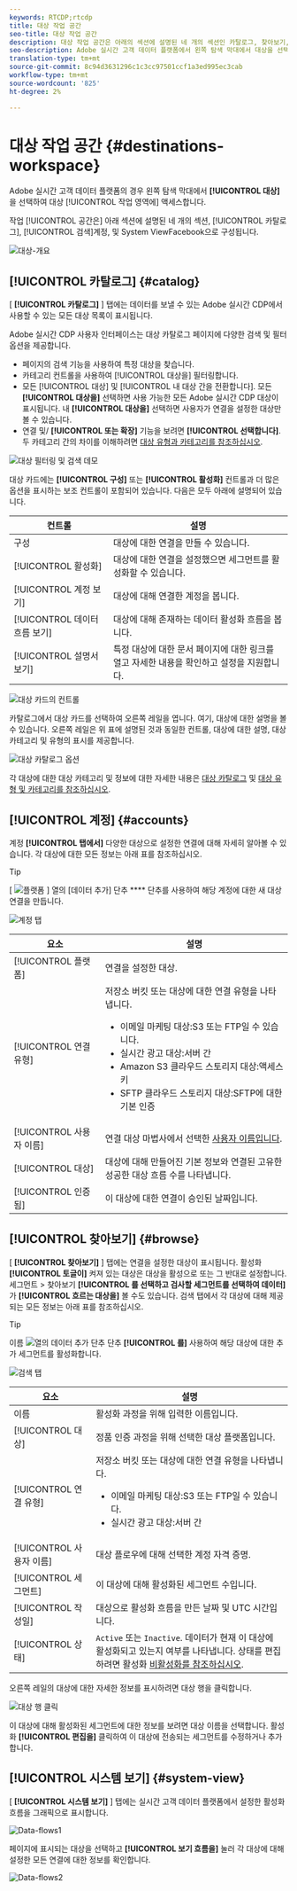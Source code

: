 ```yaml
---
keywords: RTCDP;rtcdp
title: 대상 작업 공간
seo-title: 대상 작업 공간
description: 대상 작업 공간은 아래의 섹션에 설명된 네 개의 섹션인 카탈로그, 찾아보기, 계정 및 시스템 보기로 구성됩니다.
seo-description: Adobe 실시간 고객 데이터 플랫폼에서 왼쪽 탐색 막대에서 대상을 선택하여 대상 작업 영역에 액세스합니다.
translation-type: tm+mt
source-git-commit: 8c94d3631296c1c3cc97501ccf1a3ed995ec3cab
workflow-type: tm+mt
source-wordcount: '825'
ht-degree: 2%

---
```



# 대상 작업 공간 {#destinations-workspace}

Adobe 실시간 고객 데이터 플랫폼의 경우 왼쪽 탐색 막대에서 **[!UICONTROL 대상]** 을 선택하여 대상 [!UICONTROL 작업 영역에] 액세스합니다.

작업 [!UICONTROL 공간은] 아래 섹션에 설명된 네 개의 섹션, [!UICONTROL 카탈로그], [!UICONTROL 검색]계정, 및 System ViewFacebook으로 구성됩니다.

![대상-개요](/help/rtcdp/destinations/assets/destinations-overview.png)

## [!UICONTROL 카탈로그] {#catalog}

[ **[!UICONTROL 카탈로그]** ] 탭에는 데이터를 보낼 수 있는 Adobe 실시간 CDP에서 사용할 수 있는 모든 대상 목록이 표시됩니다.

Adobe 실시간 CDP 사용자 인터페이스는 대상 카탈로그 페이지에 다양한 검색 및 필터 옵션을 제공합니다.

* 페이지의 검색 기능을 사용하여 특정 대상을 찾습니다.
* 카테고리 컨트롤을 사용하여 [!UICONTROL 대상을] 필터링합니다.
* 모든 [!UICONTROL 대상] 및 [!UICONTROL 내 대상 간을 전환합니다]. 모든 **[!UICONTROL 대상을]** 선택하면 사용 가능한 모든 Adobe 실시간 CDP 대상이 표시됩니다. 내 **[!UICONTROL 대상을]** 선택하면 사용자가 연결을 설정한 대상만 볼 수 있습니다.
* 연결 및/ **[!UICONTROL 또는 확장]** 기능을 보려면 **[!UICONTROL 선택합니다]**. 두 카테고리 간의 차이를 이해하려면 [대상 유형과 카테고리를 참조하십시오](/help/rtcdp/destinations/destination-types.md).

![대상 필터링 및 검색 데모](/help/rtcdp/destinations/assets/destinations-search-and-filter.gif)

대상 카드에는 **[!UICONTROL 구성]** 또는 **[!UICONTROL 활성화]** 컨트롤과 더 많은 옵션을 표시하는 보조 컨트롤이 포함되어 있습니다. 다음은 모두 아래에 설명되어 있습니다.

| 컨트롤 | 설명 |
---------|----------
|  구성 | 대상에 대한 연결을 만들 수 있습니다. |
| [!UICONTROL 활성화] | 대상에 대한 연결을 설정했으면 세그먼트를 활성화할 수 있습니다. |
| [!UICONTROL 계정 보기] | 대상에 대해 연결한 계정을 봅니다. |
| [!UICONTROL 데이터 흐름 보기] | 대상에 대해 존재하는 데이터 활성화 흐름을 봅니다. |
| [!UICONTROL 설명서 보기] | 특정 대상에 대한 문서 페이지에 대한 링크를 열고 자세한 내용을 확인하고 설정을 지원합니다. |

![대상 카드의 컨트롤](/help/rtcdp/destinations/assets/destination-card-options.png)

카탈로그에서 대상 카드를 선택하여 오른쪽 레일을 엽니다.  여기, 대상에 대한 설명을 볼 수 있습니다. 오른쪽 레일은 위 표에 설명된 것과 동일한 컨트롤, 대상에 대한 설명, 대상 카테고리 및 유형의 표시를 제공합니다.

![대상 카탈로그 옵션](/help/rtcdp/destinations/assets/destination-right-rail.png)

각 대상에 대한 대상 카테고리 및 정보에 대한 자세한 내용은 [대상 카탈로그](/help/rtcdp/destinations/destinations-catalog.md) 및 [대상 유형 및 카테고리를 참조하십시오](/help/rtcdp/destinations/destination-types.md).

## [!UICONTROL 계정] {#accounts}

계정 **[!UICONTROL 탭에서]** 다양한 대상으로 설정한 연결에 대해 자세히 알아볼 수 있습니다. 각 대상에 대한 모든 정보는 아래 표를 참조하십시오.

>[!TIP]
>
>[ ![플랫폼](/help/rtcdp/destinations/assets/add-data-symbol.png) ] 열의 [데이터 추가] 단추 **** 단추를 사용하여 해당 계정에 대한 새 대상 연결을 만듭니다.

![계정 탭](/help/rtcdp/destinations/assets/accounts-tab.png)

| 요소 | 설명 |
---------|----------
| [!UICONTROL 플랫폼] | 연결을 설정한 대상. |
| [!UICONTROL 연결 유형] | 저장소 버킷 또는 대상에 대한 연결 유형을 나타냅니다. <ul><li>이메일 마케팅 대상:S3 또는 FTP일 수 있습니다.</li><li>실시간 광고 대상:서버 간</li><li>Amazon S3 클라우드 스토리지 대상:액세스 키 </li><li>SFTP 클라우드 스토리지 대상:SFTP에 대한 기본 인증</li></ul> |
| [!UICONTROL 사용자 이름] | 연결 대상 마법사에서 선택한 [사용자 이름입니다](/help/rtcdp/destinations/email-marketing-destinations.md#connect-destination). |
| [!UICONTROL 대상] | 대상에 대해 만들어진 기본 정보와 연결된 고유한 성공한 대상 흐름 수를 나타냅니다. |
| [!UICONTROL 인증됨] | 이 대상에 대한 연결이 승인된 날짜입니다. |

## [!UICONTROL 찾아보기] {#browse}

[ **[!UICONTROL 찾아보기]** ] 탭에는 연결을 설정한 대상이 표시됩니다. 활성화 **[!UICONTROL 토글이]** 켜져 있는 대상은 대상을 활성으로 또는 그 반대로 설정합니다. 세그먼트 > 찾아보기 **[!UICONTROL 를 선택하고 검사할 세그먼트를 선택하여 데이터]** 가 **[!UICONTROL 흐르는 대상을]** 볼 수도 있습니다. 검색 탭에서 각 대상에 대해 제공되는 모든 정보는 아래 표를 참조하십시오.

>[!TIP]
>
>이름 ![열의 데이터 추가 단추](/help/rtcdp/destinations/assets/add-data-symbol.png) 단추 **[!UICONTROL 를]** 사용하여 해당 대상에 대한 추가 세그먼트를 활성화합니다.

![검색 탭](/help/rtcdp/destinations/assets/browse-tab.png)

| 요소 | 설명 |
---------|----------
| 이름 | 활성화 과정을 위해 입력한 이름입니다. |
| [!UICONTROL 대상] | 정품 인증 과정을 위해 선택한 대상 플랫폼입니다. |
| [!UICONTROL 연결 유형] | 저장소 버킷 또는 대상에 대한 연결 유형을 나타냅니다. <ul><li>이메일 마케팅 대상:S3 또는 FTP일 수 있습니다.</li><li>실시간 광고 대상:서버 간</li></ul> |
| [!UICONTROL 사용자 이름] | 대상 플로우에 대해 선택한 계정 자격 증명. |
| [!UICONTROL 세그먼트] | 이 대상에 대해 활성화된 세그먼트 수입니다. |
| [!UICONTROL 작성일] | 대상으로 활성화 흐름을 만든 날짜 및 UTC 시간입니다. |
| [!UICONTROL 상태] | `Active` 또는 `Inactive`. 데이터가 현재 이 대상에 활성화되고 있는지 여부를 나타냅니다. 상태를 편집하려면 활성화 [비활성화를 참조하십시오](/help/rtcdp/destinations/activate-destinations.md#disable-activation). |

오른쪽 레일의 대상에 대한 자세한 정보를 표시하려면 대상 행을 클릭합니다.

![대상 행 클릭](/help/rtcdp/destinations/assets/click-destination-row.png)

이 대상에 대해 활성화된 세그먼트에 대한 정보를 보려면 대상 이름을 선택합니다. 활성화 **[!UICONTROL 편집을]** 클릭하여 이 대상에 전송되는 세그먼트를 수정하거나 추가합니다.

## [!UICONTROL 시스템 보기] {#system-view}

[ **[!UICONTROL 시스템 보기]** ] 탭에는 실시간 고객 데이터 플랫폼에서 설정한 활성화 흐름을 그래픽으로 표시합니다.

![Data-flows1](/help/rtcdp/destinations/assets/data-flows1.png)

페이지에 표시되는 대상을 선택하고 **[!UICONTROL 보기 흐름을]** 눌러 각 대상에 대해 설정한 모든 연결에 대한 정보를 확인합니다.

![Data-flows2](/help/rtcdp/destinations/assets/data-flows2.png)